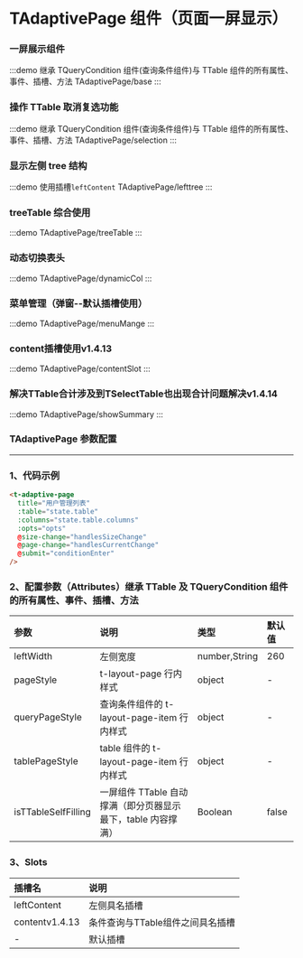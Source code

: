 # TAdaptivePage 组件（页面一屏显示）

### 一屏展示组件

:::demo 继承 TQueryCondition 组件(查询条件组件)与 TTable 组件的所有属性、事件、插槽、方法
TAdaptivePage/base
:::

### 操作 TTable 取消复选功能

:::demo 继承 TQueryCondition 组件(查询条件组件)与 TTable 组件的所有属性、事件、插槽、方法
TAdaptivePage/selection
:::

### 显示左侧 tree 结构

:::demo 使用插槽`leftContent`
TAdaptivePage/lefttree
:::

### treeTable 综合使用

:::demo
TAdaptivePage/treeTable
:::

### 动态切换表头

:::demo
TAdaptivePage/dynamicCol
:::

### 菜单管理（弹窗--默认插槽使用）

:::demo
TAdaptivePage/menuMange
:::

### content插槽使用<el-tag>v1.4.13</el-tag>

:::demo
TAdaptivePage/contentSlot
:::

### 解决TTable合计涉及到TSelectTable也出现合计问题解决<el-tag>v1.4.14</el-tag>

:::demo
TAdaptivePage/showSummary
:::

### TAdaptivePage 参数配置

---

### 1、代码示例

```html
<t-adaptive-page
  title="用户管理列表"
  :table="state.table"
  :columns="state.table.columns"
  :opts="opts"
  @size-change="handlesSizeChange"
  @page-change="handlesCurrentChange"
  @submit="conditionEnter"
/>
```

### 2、配置参数（Attributes）继承 TTable 及 TQueryCondition 组件的所有属性、事件、插槽、方法

| 参数                | 说明                                                         | 类型          | 默认值 |
| :------------------ | :----------------------------------------------------------- | :------------ | :----- |
| leftWidth           | 左侧宽度                                                     | number,String | 260    |
| pageStyle           | t-layout-page 行内样式                                       | object        | -      |
| queryPageStyle      | 查询条件组件的 t-layout-page-item 行内样式                   | object        | -      |
| tablePageStyle      | table 组件的 t-layout-page-item 行内样式                     | object        | -      |
| isTTableSelfFilling | 一屏组件 TTable 自动撑满（即分页器显示最下，table 内容撑满） | Boolean       | false  |


### 3、Slots

| 插槽名                          | 说明                             |
| :------------------------------ | :------------------------------- |
| leftContent                     | 左侧具名插槽                     |
| content<el-tag>v1.4.13</el-tag> | 条件查询与TTable组件之间具名插槽 |
| -                               | 默认插槽                         |
